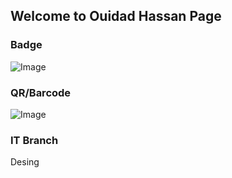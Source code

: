 ## Welcome to Ouidad Hassan  Page


### Badge
![Image](badges/ouidadhassan.png)

### QR/Barcode
![Image](qr/qr_ouidadhassan.png)
### IT Branch
Desing
